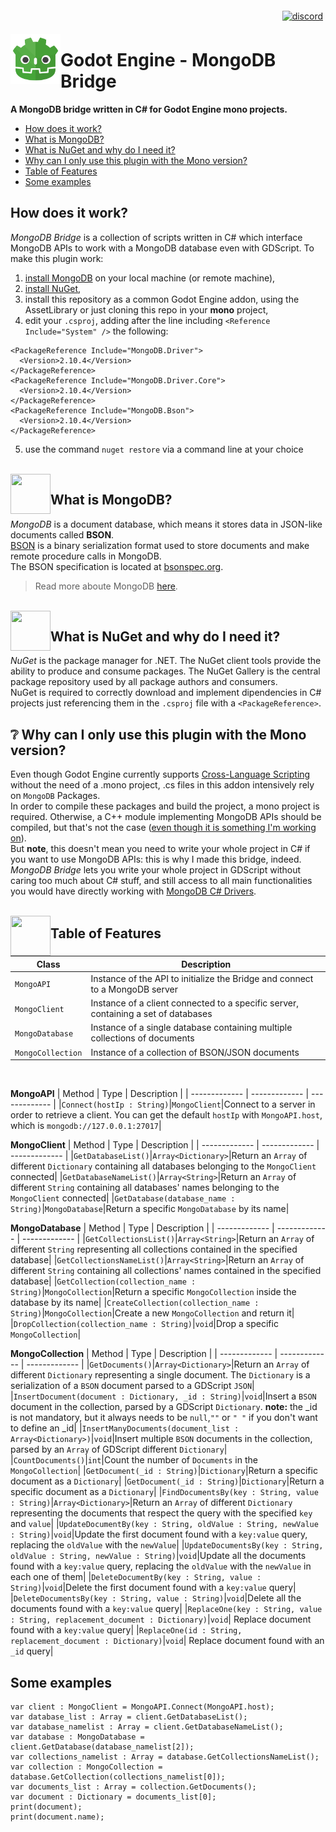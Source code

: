 <p align="right">
  <a href="https://discord.gg/JNrcucg">
    <img src="https://github.com/fenix-hub/ColoredBadges/blob/master/svg/social/discord.svg" alt="discord" style="vertical-align:top; margin:6px 4px">
  </a>
</p>

<img src="addons/MongoDB/mongodb-bridge-icon.png" align="left" width="80" height="80">

# Godot Engine - MongoDB Bridge
**A MongoDB bridge written in C# for Godot Engine mono projects.**  
- [How does it work?](https://github.com/fenix-hub/godot-engine.MongoDB-bridge#how-does-it-work)  
- [What is MongoDB?](https://github.com/fenix-hub/godot-engine.MongoDB-bridge#what-is-mongodb)  
- [What is NuGet and why do I need it?](https://github.com/fenix-hub/godot-engine.MongoDB-bridge#what-is-nuget-and-why-do-i-need-it)  
- [Why can I only use this plugin with the Mono version?](https://github.com/fenix-hub/godot-engine.MongoDB-bridge#why-can-i-only-use-this-plugin-with-the-mono-version?)  
- [Table of Features](https://github.com/fenix-hub/godot-engine.MongoDB-bridge#table-of-features)
- [Some examples](https://github.com/fenix-hub/godot-engine.MongoDB-bridge#some-examples)

## How does it work?
*MongoDB Bridge* is a collection of scripts written in C# which interface MongoDB APIs to work with a MongoDB database even with GDScript. 
To make this plugin work:   
1. [install MongoDB](https://www.mongodb.com/try/download/community) on your local machine (or remote machine),  
2. [install NuGet](https://www.nuget.org/downloads),  
3. install this repository as a common Godot Engine addon, using the AssetLibrary or just cloning this repo in your **mono** project,  
4. edit your `.csproj`, adding after the line including `<Reference Include="System" />` the following:
```
<PackageReference Include="MongoDB.Driver">
  <Version>2.10.4</Version>
</PackageReference>
<PackageReference Include="MongoDB.Driver.Core">
  <Version>2.10.4</Version>
</PackageReference>
<PackageReference Include="MongoDB.Bson">
  <Version>2.10.4</Version>
</PackageReference>
```
5. use the command `nuget restore` via a command line at your choice  
<br/>
<img src="https://cdn.iconscout.com/icon/free/png-512/mongodb-4-1175139.png" align="left" width="64" height="64">

## What is MongoDB?
*MongoDB* is a document database, which means it stores data in JSON-like documents called **BSON**.  
[BSON](https://docs.mongodb.com/manual/reference/bson-types/) is a binary serialization format used to store documents and make remote procedure calls in MongoDB.   
The BSON specification is located at [bsonspec.org](bsonspec.org).
> Read more aboute MongoDB [here](https://docs.mongodb.com/manual/introduction/).  
<br/>  

<img src="https://upload.wikimedia.org/wikipedia/commons/thumb/2/25/NuGet_project_logo.svg/512px-NuGet_project_logo.svg.png" align="left" width="64" height="64">

## What is NuGet and why do I need it?
*NuGet* is the package manager for .NET. The NuGet client tools provide the ability to produce and consume packages. The NuGet Gallery is the central package repository used by all package authors and consumers.  
NuGet is required to correctly download and implement dipendencies in C# projects just referencing them in the `.csproj` file with a `<PackageReference>`.
<br/>  
  
## :grey_question: Why can I only use this plugin with the Mono version?
Even though Godot Engine currently supports [Cross-Language Scripting](https://docs.godotengine.org/it/stable/getting_started/scripting/cross_language_scripting.html) without the need of a .mono project, .cs files in this addon intensively rely on `MongoDB` Packages.  
In order to compile these packages and build the project, a mono project is required. Otherwise, a C++ module implementing MongoDB APIs should be compiled, but that's not the case (<ins>even though it is something I'm working on</ins>).  
But **note**, this doesn't mean you need to write your whole project in C# if you want to use MongoDB APIs: this is why I made this bridge, indeed.  
*MongoDB Bridge* lets you write your whole project in GDScript without caring too much about C# stuff, and still access to all main functionalities you would have directly working with [MongoDB C# Drivers](https://docs.mongodb.com/drivers/).  
<br/>
  
<img src="https://cdn.icon-icons.com/icons2/2107/PNG/512/file_type_script_icon_130178.png" align="left" width="64" height="64">

## Table of Features   
| Class | Description |
| ------------- | ------------- |
|`MongoAPI`|Instance of the API to initialize the Bridge and connect to a MongoDB server|
|`MongoClient`|Instance of a client connected to a specific server, containing a set of databases|
|`MongoDatabase`|Instance of a single database containing multiple collections of documents|
|`MongoCollection`|Instance of a collection of BSON/JSON documents|
<br/>  

**MongoAPI**
| Method | Type | Description |
| ------------- | ------------- | ------------- |
|`Connect(hostIp : String)`|`MongoClient`|Connect to a server in order to retrieve a client. You can get the default `hostIp` with `MongoAPI.host`, which is `mongodb://127.0.0.1:27017`|
<br/>  

**MongoClient**
| Method | Type | Description |
| ------------- | ------------- | ------------- |
|`GetDatabaseList()`|`Array<Dictionary>`|Return an `Array` of different `Dictionary` containing all databases belonging to the `MongoClient` connected|
|`GetDatabaseNameList()`|`Array<String>`|Return an `Array` of different `String` containing all databases' names belonging to the `MongoClient` connected|
|`GetDatabase(database_name : String)`|`MongoDatabase`|Return a specific `MongoDatabase` by its name|
<br/> 

**MongoDatabase**
| Method | Type | Description |
| ------------- | ------------- | ------------- |
|`GetCollectionsList()`|`Array<String>`|Return an `Array` of different `String` representing all collections contained in the specified database|
|`GetCollectionsNameList()`|`Array<String>`|Return an `Array` of different `String` containing all collections' names contained in the specified database|
|`GetCollection(collection_name : String)`|`MongoCollection`|Return a specific `MongoCollection` inside the database by its name|
|`CreateCollection(collection_name : String)`|`MongoCollection`|Create a new `MongoCollection` and return it|
|`DropCollection(collection_name : String)`|`void`|Drop a specific `MongoCollection`|
<br/>  

**MongoCollection**
| Method | Type | Description |
| ------------- | ------------- | ------------- |
|`GetDocuments()`|`Array<Dictionary>`|Return an `Array` of different `Dictionary` representing a single document. The `Dictionary` is a serialization of a `BSON` document parsed to a GDScript `JSON`|
|`InsertDocument(document : Dictionary, _id : String)`|`void`|Insert a `BSON` document in the collection, parsed by a GDScript `Dictionary`. **note:** the \_id is not mandatory, but it always needs to be `null`,`""` or `" "` if you don't want to define an \_id|
|`InsertManyDocuments(document_list : Array<Dictionary>)`|`void`|Insert multiple `BSON` documents in the collection, parsed by an `Array` of GDScript different `Dictionary`|
|`CountDocuments()`|`int`|Count the number of `Documents` in the `MongoCollection`|
|`GetDocument(_id : String)`|`Dictionary`|Return a specific document as a `Dictionary`|
|`GetDocument(_id : String)`|`Dictionary`|Return a specific document as a `Dictionary`|
|`FindDocumentsBy(key : String, value : String)`|`Array<Dictionary>`|Return an `Array` of different `Dictionary` representing the documents that respect the query with the specified `key` and `value`|
|`UpdateDocumentBy(key : String, oldValue : String, newValue : String)`|`void`|Update the first document found with a `key:value` query, replacing the `oldValue` with the `newValue`|
|`UpdateDocumentsBy(key : String, oldValue : String, newValue : String)`|`void`|Update all the documents found with a `key:value` query, replacing the `oldValue` with the `newValue` in each one of them|
|`DeleteDocumentBy(key : String, value : String)`|`void`|Delete the first document found with a `key:value` query|
|`DeleteDocumentsBy(key : String, value : String)`|`void`|Delete all the documents found with a `key:value` query|
|`ReplaceOne(key : String, value : String, replacement_document : Dictionary)`|`void`| Replace document found with a `key:value` query|
|`ReplaceOne(id : String, replacement_document : Dictionary)`|`void`| Replace document found with an `_id` query|
<br/>  
  
## Some examples  
```gdscript
var client : MongoClient = MongoAPI.Connect(MongoAPI.host);
var database_list : Array = client.GetDatabaseList();
var database_namelist : Array = client.GetDatabaseNameList();
var database : MongoDatabase = client.GetDatabase(database_namelist[2]);
var collections_namelist : Array = database.GetCollectionsNameList();
var collection : MongoCollection = database.GetCollection(collections_namelist[0]);
var documents_list : Array = collection.GetDocuments();
var document : Dictionary = documents_list[0];
print(document);
print(document.name);
```
